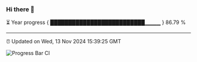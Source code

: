 ### Hi there 👋

⏳ Year progress { ██████████████████████████▁▁▁▁ } 86.79 %

---

⏰ Updated on Wed, 13 Nov 2024 15:39:25 GMT

![Progress Bar CI](https://github.com/IshwaranRudhara/GIT-ACTION/workflows/Progress%20Bar%20CI/badge.svg)
